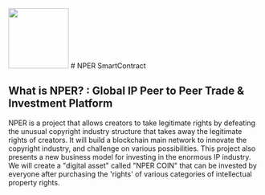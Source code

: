 <img src="https://raw.githubusercontent.com/NperProject/Marketing/master/nper_token.jpg" width="120" height="120">
# NPER SmartContract

## What is NPER? : Global IP Peer to Peer Trade & Investment Platform

NPER is a project that allows creators to take legitimate rights by defeating the unusual copyright
industry structure that takes away the legitimate rights of creators. It will build a blockchain main network
to innovate the copyright industry, and challenge on various possibilities.
This project also presents a new business model for investing in the enormous IP industry. We will
create a "digital asset" called "NPER COIN" that can be invested by everyone after purchasing the 'rights'
of various categories of intellectual property rights.

